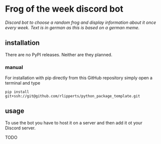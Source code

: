 # Frog of the week discord bot
_Discord bot to choose a random frog and display information about it once every week. Text is in 
german as this is based on a german meme._

## installation
There are no PyPI releases. Neither are they planned.

### manual
For installation with pip directly from this GitHub repository simply open a terminal and type
```
pip install git+ssh://git@github.com/rlipperts/python_package_template.git
```

## usage

To use the bot you have to host it on a server and then add it ot your Discord server.

TODO